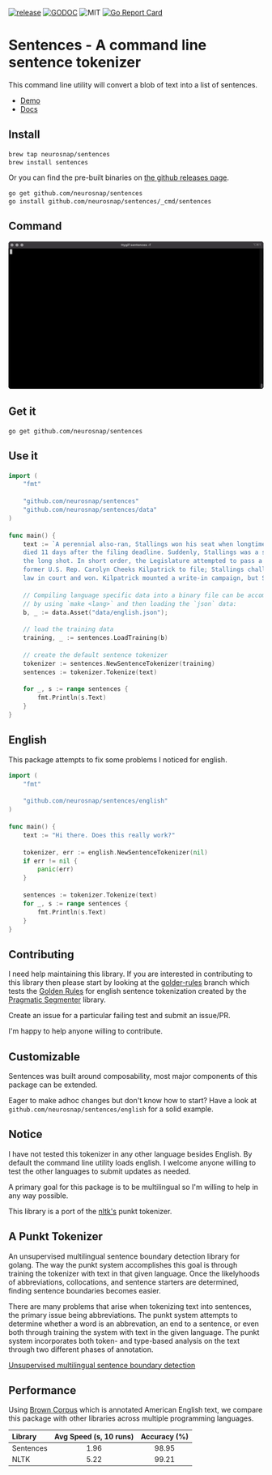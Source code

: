 [![release](https://github.com/neurosnap/sentences/actions/workflows/release.yml/badge.svg)](https://github.com/neurosnap/sentences/actions/workflows/release.yml)
[![GODOC](https://godoc.org/github.com/nathany/looper?status.svg)](https://godoc.org/github.com/neurosnap/sentences)
![MIT](https://img.shields.io/packagist/l/doctrine/orm.svg)
[![Go Report Card](https://goreportcard.com/badge/github.com/neurosnap/sentences)](https://goreportcard.com/report/github.com/neurosnap/sentences)

# Sentences - A command line sentence tokenizer

This command line utility will convert a blob of text into a list of sentences.

* [Demo](https://sentences-231000.appspot.com/)
* [Docs](https://godoc.org/github.com/neurosnap/sentences)

## Install

```
brew tap neurosnap/sentences
brew install sentences
```

Or you can find the pre-built binaries on [the github
releases page](https://github.com/neurosnap/sentences/releases).

```
go get github.com/neurosnap/sentences
go install github.com/neurosnap/sentences/_cmd/sentences
```

## Command

![Command line](sentences.gif?raw=true)

## Get it

```
go get github.com/neurosnap/sentences
```

## Use it

```Go
import (
    "fmt"

    "github.com/neurosnap/sentences"
    "github.com/neurosnap/sentences/data"
)

func main() {
    text := `A perennial also-ran, Stallings won his seat when longtime lawmaker David Holmes
    died 11 days after the filing deadline. Suddenly, Stallings was a shoo-in, not
    the long shot. In short order, the Legislature attempted to pass a law allowing
    former U.S. Rep. Carolyn Cheeks Kilpatrick to file; Stallings challenged the
    law in court and won. Kilpatrick mounted a write-in campaign, but Stallings won.`

    // Compiling language specific data into a binary file can be accomplished
    // by using `make <lang>` and then loading the `json` data:
    b, _ := data.Asset("data/english.json");

    // load the training data
    training, _ := sentences.LoadTraining(b)

    // create the default sentence tokenizer
    tokenizer := sentences.NewSentenceTokenizer(training)
    sentences := tokenizer.Tokenize(text)

    for _, s := range sentences {
        fmt.Println(s.Text)
    }
}
```

## English

This package attempts to fix some problems I noticed for english.

```Go
import (
    "fmt"

    "github.com/neurosnap/sentences/english"
)

func main() {
    text := "Hi there. Does this really work?"

    tokenizer, err := english.NewSentenceTokenizer(nil)
    if err != nil {
        panic(err)
    }

    sentences := tokenizer.Tokenize(text)
    for _, s := range sentences {
        fmt.Println(s.Text)
    }
}
```

## Contributing

I need help maintaining this library.  If you are interested in contributing
to this library then please start by looking at the [golder-rules](https://github.com/neurosnap/sentences/tree/golden-rule) branch which
tests the [Golden Rules](https://github.com/diasks2/pragmatic_segmenter/blob/master/README.md#the-golden-rules)
for english sentence tokenization created by the [Pragmatic Segmenter](https://github.com/diasks2/pragmatic_segmenter)
library.

Create an issue for a particular failing test and submit an issue/PR.

I'm happy to help anyone willing to contribute.

## Customizable

Sentences was built around composability, most major components of this package
can be extended.

Eager to make adhoc changes but don't know how to start?
Have a look at `github.com/neurosnap/sentences/english` for a solid example.

## Notice

I have not tested this tokenizer in any other language besides English.  By default
the command line utility loads english. I welcome anyone willing to test the
other languages to submit updates as needed.

A primary goal for this package is to be multilingual so I'm willing to help in
any way possible.

This library is a port of the [nltk's](http://www.nltk.org) punkt tokenizer.

## A Punkt Tokenizer

An unsupervised multilingual sentence boundary detection library for golang.
The way the punkt system accomplishes this goal is through training the tokenizer
with text in that given language.  Once the likelyhoods of abbreviations, collocations,
and sentence starters are determined, finding sentence boundaries becomes easier.

There are many problems that arise when tokenizing text into sentences, the primary
issue being abbreviations.  The punkt system attempts to determine whether a  word
is an abbrevation, an end to a sentence, or even both through training the system with text
in the given language.  The punkt system incorporates both token- and type-based
analysis on the text through two different phases of annotation.

[Unsupervised multilingual sentence boundary detection](http://citeseerx.ist.psu.edu/viewdoc/download;jsessionid=BAE5C34E5C3B9DC60DFC4D93B85D8BB1?doi=10.1.1.85.5017&rep=rep1&type=pdf)

## Performance

Using [Brown Corpus](http://www.hit.uib.no/icame/brown/bcm.html) which is annotated American English
text, we compare this package with other libraries across multiple programming languages.

|Library    | Avg Speed (s, 10 runs) | Accuracy (%)
|:----------|:----------------------:|:-----------:
| Sentences | 1.96                   | 98.95
| NLTK      | 5.22                   | 99.21
